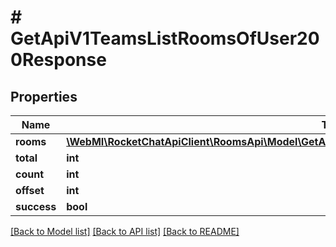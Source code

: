 # # GetApiV1TeamsListRoomsOfUser200Response

## Properties

Name | Type | Description | Notes
------------ | ------------- | ------------- | -------------
**rooms** | [**\WebMI\RocketChatApiClient\RoomsApi\Model\GetApiV1TeamsListRoomsOfUser200ResponseRoomsInner[]**](GetApiV1TeamsListRoomsOfUser200ResponseRoomsInner.md) |  | [optional]
**total** | **int** |  | [optional]
**count** | **int** |  | [optional]
**offset** | **int** |  | [optional]
**success** | **bool** |  | [optional]

[[Back to Model list]](../../README.md#models) [[Back to API list]](../../README.md#endpoints) [[Back to README]](../../README.md)
